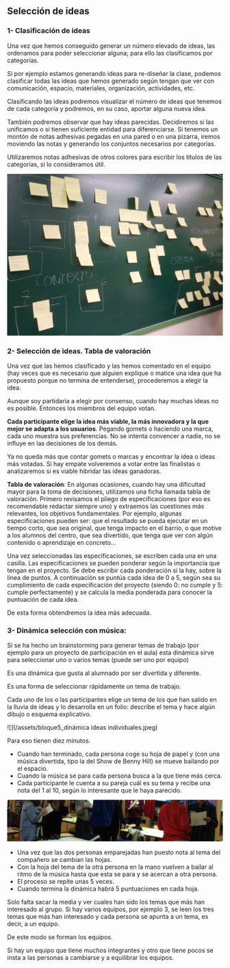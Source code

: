 ## Selección de ideas

### 1- Clasificación de ideas

Una vez que hemos conseguido generar un número elevado de ideas, las ordenamos para poder seleccionar alguna; para ello las clasificamos por categorías. 

Si por ejemplo estamos generando ideas para re-diseñar la clase, podemos clasificar todas las ideas que hemos generado según tengan que ver con comunicación, espacio, materiales, organización, actividades, etc.

Clasificando las ideas podremos visualizar el número de ideas que tenemos de cada categoría y podremos, en su caso, aportar alguna nueva idea.

También podremos observar que hay ideas parecidas. Decidiremos si las unificamos o si tienen suficiente entidad para diferenciarse.
Si tenemos un montón de notas adhesivas pegadas en una pared o en una pizarra, iremos moviendo las notas y generando los conjuntos necesarios por categorías.

Utilizaremos notas adhesivas de otros colores para escribir  los títulos de las categorías, si lo consideramos útil.

![](/assets/reescs_20161214_104904.jpg)

### 2- Selección de ideas. Tabla de valoración

Una vez que las hemos clasificado y las hemos comentado en el equipo (hay veces que es necesario que alguien explique o matice una idea que ha propuesto porque no termina de entenderse), procederemos a elegir la idea. 

Aunque soy partidaria a elegir por consenso, cuando hay muchas ideas no es posible. Entonces los miembros del equipo votan. 

**Cada participante elige la idea más viable, la más innovadora y la que mejor se adapta a los usuarios**. Pegando gomets o haciendo una marca, cada uno muestra sus preferencias. No se intenta convencer a nadie, no se influye en las decisiones de los demás.

Ya no queda más que contar gomets o marcas y encontrar la idea o ideas más votadas. Si hay empate volveremos a votar entre las finalistas o analizaremos si es viable hibridar las ideas ganadoras.

**Tabla de valoración**: En algunas ocasiones, cuando hay una dificultad mayor para la toma de decisiones, utilizamos una ficha llamada tabla de valoración. Primero revisamos el pliego de especificaciones (por eso es recomendable redactar siempre uno) y extraemos las cuestiones más relevantes, los objetivos fundamentales. Por ejemplo, algunas especificaciones pueden ser: que el resultado se pueda ejecutar en un tiempo corto, que sea original, que tenga impacto en el barrio, o que motive a los alumnos del centro, que sea divertido, que tenga que ver con algún contenido o aprendizaje en concreto…

Una vez seleccionadas las especificaciones, se escriben cada una en una casilla. Las especificaciones se pueden ponderar según la importancia que tengan en el proyecto. Se debe escribir cada ponderación si la hay, sobre la línea de puntos. A continuación se puntúa cada idea de 0 a 5, según sea su cumplimiento de cada especificación del proyecto (siendo 0: no cumple y 5: cumple perfectamente) y se calcula la media ponderada para conocer la puntuación de cada idea.

De esta forma obtendremos la idea más adecuada.

### 3- Dinámica selección con música:

Si se ha hecho un brainstorming para generar temas de trabajo (por ejemplo para un proyecto de participación en el aula) esta dinámica sirve para seleccionar uno o varios temas (puede ser uno por equipo)

Es una dinámica que gusta al alumnado por ser divertida y diferente. 

Es una forma de seleccionar rápidamente un tema de trabajo.

Cada uno de los o las participantes elige un tema de los que han salido en la lluvia de ideas y lo desarrolla en un folio: describe el tema y hace algún dibujo o esquema explicativo.

![](/assets/bloque5_dinámica ideas individuales.jpeg)

Para eso tienen diez minutos.

* Cuando han terminado, cada persona coge su hoja de papel y (con una música divertida, tipo la del Show de Benny Hill) se mueve bailando por el espacio. 
* Cuando la música se para cada persona busca a la que tiene más cerca. 
* Cada participante le cuenta a su pareja cuál es su tema y recibe una nota del 1 al 10, según lo interesante que le haya parecido. 

![](/assets/bloque5_dinamicaenpie.jpeg)

* Una vez que las dos personas emparejadas han puesto nota al tema del compañero se cambian las hojas.
* Con la hoja del tema de la otra persona en la mano vuelven a bailar al ritmo de la música hasta que esta se para y se acercan a otra persona. 
* El proceso se repite unas 5 veces. 
* Cuando termina la dinámica habrá 5 puntuaciones en cada hoja.

Solo falta sacar la media y ver cuales han sido los temas que más han interesado al grupo. Si hay varios equipos, por ejemplo 3, se leen los tres temas que más han interesado y cada persona se apunta a un tema, es decir, a un equipo.

De este modo se forman los equipos.

Si hay un equipo que tiene muchos integrantes y otro que tiene pocos se insta a las personas a cambiarse y a equilibrar los equipos.

